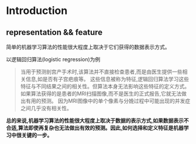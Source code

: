 # Introduction

## representation && feature

简单的机器学习算法的性能很大程度上取决于它们获得的数据表示方式。

以逻辑回归算法(logistic regression)为例

> 当用于预测剖宫产手术时,该算法并不直接检查患者,而是由医生提供一些相关信息,如是否有子宫疤痕等。
> 这些信息被称为特征,逻辑回归算法学习这些特征与不同结果之间的相关性。但算法本身无法影响这些特征的定义方式。
> 如果算法获得的是患者的MRI扫描图像,而不是医生的正式报告,它就无法做出有用的预测。
> 因为MRI图像中的单个像素与分娩过程中可能出现的并发症之间几乎没有相关性。

**总的来说,机器学习算法的性能很大程度上取决于数据的表示方式,如果数据表示不合适,算法即使再复杂也无法做出有效的预测。因此,如何选择和定义特征是机器学习中很关键的一步。**
